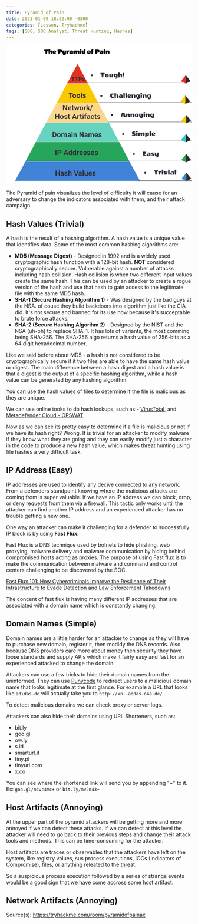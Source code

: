 ```yaml
---
title: Pyramid of Pain
date: 2023-01-09 18:32:00 -0500
categories: [Lesson, Tryhackme]
tags: [SOC, SOC Analyst, Threat Hunting, Hashes]
---
```


![Pyramid of Pain](/assets/pop2.png)

The Pyramid of pain visualizes the level of difficulty it will cause for an adversary to change the indicators associated with them, and their attack campaign. 

## Hash Values (Trivial)

A hash is the result of a hashing algorithm. A hash value is a unique value that identifies data. Some of the most common hashing algorithms are:

- **MD5 (Message Digest)** - Designed in 1992 and is a widely used cryptographic hash function with a 128-bit hash. **NOT** considered cryptographically secure. Vulnerable against a number of attacks including hash collision. Hash collision is when two different input values create the same hash. This can be used by an attacker to create a rogue version of the hash and use that hash to gain access to the legitimate file with the same MD5 hash.
- **SHA-1 (Secure Hashing Algorithm 1)** - Was designed by the bad guys at the NSA. of couse they build backdoors into algorithm just like the CIA did. It's not secure and banned for its use now because it's succeptable to brute force attacks.
- **SHA-2 (Secure Hashing Algorihm 2)** - Designed by the NIST and the NSA (uh-oh) to replace SHA-1. It has lots of variants, the most comming being SHA-256. The SHA-256 algo returns a hash value of 256-bits as a 64 digit hexadecimal number.

Like we said before about MD5 - a hash is not considered to be cryptographically secure if it two files are able to have the same hash value or digest. The main difference between a hash digest and a hash value is that a digest is the output of a specific hashing algorithm, while a hash value can be generated by any hashing algorithm.

You can use the hash values of files to determine if the file is malicious as they are unique.

We can use online tooks to do hash lookups, such as:- [VirusTotal](https://www.virustotal.com), and [Metadefender Cloud - OPSWAT](https://metadefender.opswat.com/?lang=en).

Now as we can see its pretty easy to determine if a file is malicious or not if we have its hash right? Wrong. It is trivial for an attacker to modify malware if they know what they are going and they can easily modify just a character in the code to produce a new hash value, which makes threat hunting using file hashes a very difficult task.

## IP Address (Easy)

IP addresses are used to identify any decive connected to any network. From a defenders standpoint knowing where the malicious attacks are coming from is super valuable. If we have an IP address we can block, drop, or deny requests from them via a firewall. This tactic only works until the attacker can find another IP address and an experienced attacker has no trouble getting a new one.

One way an attacker can make it challenging for a defender to successfully IP block is by using **Fast Flux**.

Fast Flux is a DNS technique used by botnets to hide phishing, web proxying, malware delivery and malware communication by hiding behind compromised hosts acting as proxies. The purpose of using Fast flux is to make the communication between malware and command and control centers challenging to be discovered by the SOC.

[Fast Flux 101: How Cybercriminals Improve the Resilience of Their Infrastructure to Evade Detection and Law Enforcement Takedowns](https://unit42.paloaltonetworks.com/fast-flux-101/)

The concent of fast flux is having many different IP addresses that are associated with a domain name which is constantly changing.

## Domain Names (Simple)

Domain names are a little harder for an attacker to change as they will have to purchase new domain, register it, then modidy the DNS records. Also because DNS providers care more about money then security they have loose standards and supply APIs which make it fairly easy and fast for an experienced attacked to change the domain.

Attackers can use a few tricks to hide their domain names from the uninformed. They can use [Punycode](https://www.wandera.com/punycode-attacks/) to redirect users to a malicious domain name that looks legitimate at the first glance. For example a URL that looks like `adıdas.de` will actually take you to `http://xn--addas-o4a.de/`

To detect malicious domains we can check proxy or server logs.

Attackers can also hide their domains using URL Shorteners, such as:

   - bit.ly
   - goo.gl
   - ow.ly
   - s.id
   - smarturl.it
   - tiny.pl
   - tinyurl.com
   - x.co

You can see where the shortened link will send you by appending "+" to it. Ex: `goo.gl/mcvc4mc+` or `bit.ly/mvJm43+`

## Host Artifacts (Annoying)

At the upper part of the pyramid attackers will be getting more and more annoyed if we can detect these attacks. If we can detect at this level the attacker will need to go back to their previous steps and change their attack tools and methods. This can be time-consuming for the attacker.

Host artifacts are traces or observables that the attackers have left on the system, like registry values, sus process executions, IOCs (Indicators of Compromise), files, or anything releated to the threat.

So a suspicious process execution followed by a series of strange events would be a good sign that we have come accross some host artifact.

## Network Artifacts (Annoying)





Source(s): <https://tryhackme.com/room/pyramidofpainax> 
